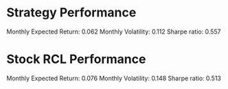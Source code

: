 # Strategy Performance
Monthly Expected Return: 0.062
Monthly Volatility: 0.112
Sharpe ratio: 0.557
# Stock RCL Performance
Monthly Expected Return: 0.076
Monthly Volatility: 0.148
Sharpe ratio: 0.513
